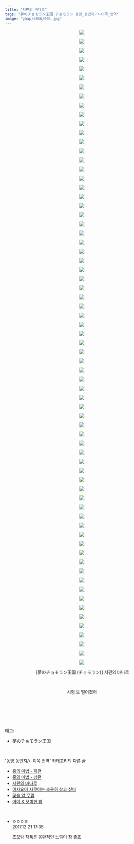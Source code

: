 ```yaml
---
title: "저편의 바다로"
tags: "夢のチョモラン王国 チョモラン 동방_동인지／ㄴ이쪽_번역"
image: "ghap/4056/001.jpg"
---
```

<div class="article">
<p style="text-align: center; clear: none; float: none;"><img src="{{ site.nasurl }}/ghap/4056/001.jpg"/></p>
<p style="text-align: center; clear: none; float: none;"><img src="{{ site.nasurl }}/ghap/4056/002.jpg"/></p>
<p style="text-align: center; clear: none; float: none;"><img src="{{ site.nasurl }}/ghap/4056/003.jpg"/></p>
<p style="text-align: center; clear: none; float: none;"><img src="{{ site.nasurl }}/ghap/4056/004.jpg"/></p>
<p style="text-align: center; clear: none; float: none;"><img src="{{ site.nasurl }}/ghap/4056/005.jpg"/></p>
<p style="text-align: center; clear: none; float: none;"><img src="{{ site.nasurl }}/ghap/4056/006.jpg"/></p>
<p style="text-align: center; clear: none; float: none;"><img src="{{ site.nasurl }}/ghap/4056/007.jpg"/></p>
<p style="text-align: center; clear: none; float: none;"><img src="{{ site.nasurl }}/ghap/4056/008.jpg"/></p>
<p style="text-align: center; clear: none; float: none;"><img src="{{ site.nasurl }}/ghap/4056/009.jpg"/></p>
<p style="text-align: center; clear: none; float: none;"><img src="{{ site.nasurl }}/ghap/4056/010.jpg"/></p>
<p style="text-align: center; clear: none; float: none;"><img src="{{ site.nasurl }}/ghap/4056/011.jpg"/></p>
<p style="text-align: center; clear: none; float: none;"><img src="{{ site.nasurl }}/ghap/4056/012.jpg"/></p>
<p style="text-align: center; clear: none; float: none;"><img src="{{ site.nasurl }}/ghap/4056/013.jpg"/></p>
<p style="text-align: center; clear: none; float: none;"><img src="{{ site.nasurl }}/ghap/4056/014.jpg"/></p>
<p style="text-align: center; clear: none; float: none;"><img src="{{ site.nasurl }}/ghap/4056/015.jpg"/></p>
<p style="text-align: center; clear: none; float: none;"><img src="{{ site.nasurl }}/ghap/4056/016.jpg"/></p>
<p style="text-align: center; clear: none; float: none;"><img src="{{ site.nasurl }}/ghap/4056/017.jpg"/></p>
<p style="text-align: center; clear: none; float: none;"><img src="{{ site.nasurl }}/ghap/4056/018.jpg"/></p>
<p style="text-align: center; clear: none; float: none;"><img src="{{ site.nasurl }}/ghap/4056/019.jpg"/></p>
<p style="text-align: center; clear: none; float: none;"><img src="{{ site.nasurl }}/ghap/4056/020.jpg"/></p>
<p style="text-align: center; clear: none; float: none;"><img src="{{ site.nasurl }}/ghap/4056/021.jpg"/></p>
<p style="text-align: center; clear: none; float: none;"><img src="{{ site.nasurl }}/ghap/4056/022.jpg"/></p>
<p style="text-align: center; clear: none; float: none;"><img src="{{ site.nasurl }}/ghap/4056/023.jpg"/></p>
<p style="text-align: center; clear: none; float: none;"><img src="{{ site.nasurl }}/ghap/4056/024.jpg"/></p>
<p style="text-align: center; clear: none; float: none;"><img src="{{ site.nasurl }}/ghap/4056/025.jpg"/></p>
<p style="text-align: center; clear: none; float: none;"><img src="{{ site.nasurl }}/ghap/4056/026.jpg"/></p>
<p style="text-align: center; clear: none; float: none;"><img src="{{ site.nasurl }}/ghap/4056/027.jpg"/></p>
<p style="text-align: center; clear: none; float: none;"><img src="{{ site.nasurl }}/ghap/4056/028.jpg"/></p>
<p style="text-align: center; clear: none; float: none;"><img src="{{ site.nasurl }}/ghap/4056/029.jpg"/></p>
<p style="text-align: center; clear: none; float: none;"><img src="{{ site.nasurl }}/ghap/4056/030.jpg"/></p>
<p style="text-align: center; clear: none; float: none;"><img src="{{ site.nasurl }}/ghap/4056/031.jpg"/></p>
<p style="text-align: center; clear: none; float: none;"><img src="{{ site.nasurl }}/ghap/4056/032.jpg"/></p>
<p style="text-align: center; clear: none; float: none;"><img src="{{ site.nasurl }}/ghap/4056/033.jpg"/></p>
<p style="text-align: center; clear: none; float: none;"><img src="{{ site.nasurl }}/ghap/4056/034.jpg"/></p>
<p style="text-align: center; clear: none; float: none;"><img src="{{ site.nasurl }}/ghap/4056/035.jpg"/></p>
<p style="text-align: center; clear: none; float: none;"><img src="{{ site.nasurl }}/ghap/4056/036.jpg"/></p>
<p style="text-align: center; clear: none; float: none;"><img src="{{ site.nasurl }}/ghap/4056/037.jpg"/></p>
<p style="text-align: center; clear: none; float: none;"><img src="{{ site.nasurl }}/ghap/4056/038.jpg"/></p>
<p style="text-align: center; clear: none; float: none;"><img src="{{ site.nasurl }}/ghap/4056/039.jpg"/></p>
<p style="text-align: center; clear: none; float: none;"><img src="{{ site.nasurl }}/ghap/4056/040.jpg"/></p>
<p style="text-align: center; clear: none; float: none;"><img src="{{ site.nasurl }}/ghap/4056/041.jpg"/></p>
<p style="text-align: center; clear: none; float: none;"><img src="{{ site.nasurl }}/ghap/4056/042.jpg"/></p>
<p style="text-align: center; clear: none; float: none;"><img src="{{ site.nasurl }}/ghap/4056/043.jpg"/></p>
<p style="text-align: center; clear: none; float: none;"><img src="{{ site.nasurl }}/ghap/4056/044.jpg"/></p>
<p style="text-align: center; clear: none; float: none;"><img src="{{ site.nasurl }}/ghap/4056/045.jpg"/></p>
<p style="text-align: center; clear: none; float: none;"><img src="{{ site.nasurl }}/ghap/4056/046.jpg"/></p>
<p style="text-align: center; clear: none; float: none;"><img src="{{ site.nasurl }}/ghap/4056/047.jpg"/></p>
<p style="text-align: center; clear: none; float: none;"><img src="{{ site.nasurl }}/ghap/4056/048.jpg"/></p>
<p style="text-align: center; clear: none; float: none;"><img src="{{ site.nasurl }}/ghap/4056/049.jpg"/></p>
<p style="text-align: center; clear: none; float: none;"><img src="{{ site.nasurl }}/ghap/4056/050.jpg"/></p>
<p style="text-align: center; clear: none; float: none;"><img src="{{ site.nasurl }}/ghap/4056/051.jpg"/></p>
<p style="text-align: center; clear: none; float: none;"><img src="{{ site.nasurl }}/ghap/4056/052.jpg"/></p>
<p style="text-align: center; clear: none; float: none;"><img src="{{ site.nasurl }}/ghap/4056/053.jpg"/></p>
<p style="text-align: center; clear: none; float: none;"><img src="{{ site.nasurl }}/ghap/4056/054.jpg"/></p>
<p style="text-align: center; clear: none; float: none;"><img src="{{ site.nasurl }}/ghap/4056/055.jpg"/></p>
<p style="text-align: center; clear: none; float: none;"><img src="{{ site.nasurl }}/ghap/4056/056.jpg"/></p>
<p style="text-align: center; clear: none; float: none;"><img src="{{ site.nasurl }}/ghap/4056/057.jpg"/></p>
<p style="text-align: center; clear: none; float: none;"><img src="{{ site.nasurl }}/ghap/4056/058.jpg"/></p>
<p style="text-align: center; clear: none; float: none;"><img src="{{ site.nasurl }}/ghap/4056/059.jpg"/></p>
<p style="text-align: center; clear: none; float: none;"><img src="{{ site.nasurl }}/ghap/4056/060.jpg"/></p>
<p style="text-align: center; clear: none; float: none;"><img src="{{ site.nasurl }}/ghap/4056/061.jpg"/></p>
<p style="text-align: center; clear: none; float: none;"><img src="{{ site.nasurl }}/ghap/4056/062.jpg"/></p>
<p style="text-align: center; clear: none; float: none;"><img src="{{ site.nasurl }}/ghap/4056/063.jpg"/></p>
<p style="text-align: center; clear: none; float: none;"><img src="{{ site.nasurl }}/ghap/4056/064.jpg"/></p>
<p style="text-align: center; clear: none; float: none;"><img src="{{ site.nasurl }}/ghap/4056/065.jpg"/></p>
<p style="text-align: center; clear: none; float: none;"><img src="{{ site.nasurl }}/ghap/4056/066.jpg"/></p>
<p style="text-align: center; clear: none; float: none;"><img src="{{ site.nasurl }}/ghap/4056/067.jpg"/></p>
<p style="text-align: center; clear: none; float: none;"><img src="{{ site.nasurl }}/ghap/4056/068.jpg"/></p>
<p style="text-align: center; clear: none; float: none;"><img src="{{ site.nasurl }}/ghap/4056/069.jpg"/></p>
<p style="text-align: center; clear: none; float: none;"><img src="{{ site.nasurl }}/ghap/4056/070.jpg"/></p>
<p style="text-align: center; clear: none; float: none;"> [夢のチョモラン王国 (チョモラン)] 저편의 바다로</p>
<p style="text-align: center; clear: none; float: none;"><br/></p>
<p style="text-align: center; clear: none; float: none;">시험 또 떨어졌어</p>
<p style="text-align: center; clear: none; float: none;"><br/></p>
<p><br/></p>
</div><br/>
<div class="tagTrail">
<p>태그: </p>
<ul>
<li>夢のチョモラン王国</li>
</ul>
</div><br/>
<div class="another">
<p>'동방 동인지/ㄴ이쪽 번역' 카테고리의 다른 글</p>
<ul>
<li><a href="/2017-12-22-ghap_4058">홍의 마법 - 하편</a></li>
<li><a href="/2017-12-21-ghap_4057">홍의 마법 - 상편</a></li>
<li><a href="/2017-12-20-ghap_4056">저편의 바다로</a></li>
<li><a href="/2017-12-19-ghap_4055">이자요이 사쿠야는 조용히 살고 싶다</a></li>
<li><a href="/2017-12-14-ghap_4032">꽃을 알 무렵</a></li>
<li><a href="/2017-12-10-ghap_4026">아야 X 모미한 밤</a></li>
</ul>
</div><br/>
<div class="cb_module cb_fluid">
<div class="cb_wrt cb_profile">
<div class="comment">
<ul>
<li class="cb_thumb_off" id="comment15156996">
<div class="cb_comment_area">
<div class="cb_info_area">
<div class="cb_section">
<span class="cb_nick_name">ㅇㅇㅇㄹ</span>
</div>
<div class="cb_section">
<span class="cb_date">2017.12.21 17:35 </span>
</div>
</div>
<div class="cb_dsc_comment">
<p class="cb_dsc">
											쵸모랑 작품은 몽환적인 느낌이 참 좋죠
										</p>
</div>
</div></li>
</ul>
</div>
</div><!-- commentList close -->
</div><br/>
